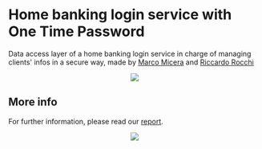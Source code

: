 # Home banking login service with One Time Password
Data access layer of a home banking login service in charge of managing clients' infos in a secure way, made by [Marco Micera](http://marcomicera.altervista.org) and [Riccardo Rocchi](https://github.com/riccardorocchi)
<br />
<p align="center"><img src="http://marcomicera.altervista.org/projects/sncs/Database.png"/></p>

## More info
For further information, please read our [report](http://marcomicera.altervista.org/otp).

<p align="center"><img src="http://marcomicera.altervista.org/projects/sncs/remoteServer.png"/></p>
